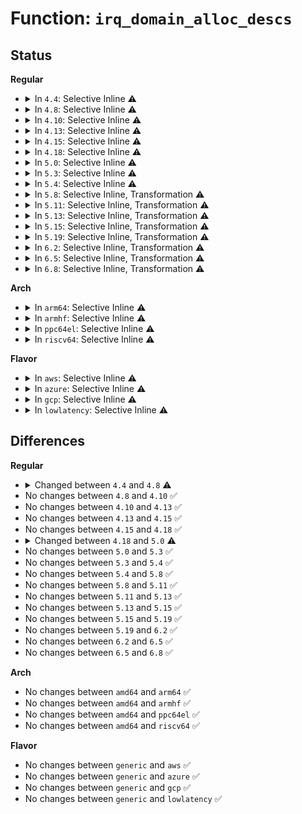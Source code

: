 # Function: <code>irq_domain_alloc_descs</code>

## Status
<b>Regular</b>
<ul>
<li>
<details>
<summary>In <code>4.4</code>: Selective Inline ⚠️</summary>

```c
int irq_domain_alloc_descs(int virq, unsigned int cnt, irq_hw_number_t hwirq, int node);
```

**Collision:** Unique Static

**Inline:** Selective

**Transformation:** False

**Instances:**

```
In kernel/irq/irqdomain.c (ffffffff810e08f0)
Location: kernel/irq/irqdomain.c:838
Inline: True
Direct callers:
  - kernel/irq/irqdomain.c:irq_create_mapping
  - kernel/irq/irqdomain.c:__irq_domain_alloc_irqs
```
**Symbols:**

```
ffffffff810e08f0-ffffffff810e0984: irq_domain_alloc_descs (STB_LOCAL)
```
</details>
</li>
<li>
<details>
<summary>In <code>4.8</code>: Selective Inline ⚠️</summary>

```c
int irq_domain_alloc_descs(int virq, unsigned int cnt, irq_hw_number_t hwirq, int node, const struct cpumask *affinity);
```

**Collision:** Unique Global

**Inline:** Selective

**Transformation:** False

**Instances:**

```
In kernel/irq/irqdomain.c (ffffffff810e6790)
Location: kernel/irq/irqdomain.c:881
Inline: True
Direct callers:
  - kernel/irq/irqdomain.c:__irq_domain_alloc_irqs
  - kernel/irq/irqdomain.c:irq_create_mapping
```
**Symbols:**

```
ffffffff810e6790-ffffffff810e6838: irq_domain_alloc_descs (STB_GLOBAL)
```
</details>
</li>
<li>
<details>
<summary>In <code>4.10</code>: Selective Inline ⚠️</summary>

```c
int irq_domain_alloc_descs(int virq, unsigned int cnt, irq_hw_number_t hwirq, int node, const struct cpumask *affinity);
```

**Collision:** Unique Global

**Inline:** Selective

**Transformation:** False

**Instances:**

```
In kernel/irq/irqdomain.c (ffffffff810ed180)
Location: kernel/irq/irqdomain.c:907
Inline: True
Direct callers:
  - kernel/irq/irqdomain.c:__irq_domain_alloc_irqs
  - kernel/irq/irqdomain.c:irq_create_mapping
```
**Symbols:**

```
ffffffff810ed180-ffffffff810ed228: irq_domain_alloc_descs (STB_GLOBAL)
```
</details>
</li>
<li>
<details>
<summary>In <code>4.13</code>: Selective Inline ⚠️</summary>

```c
int irq_domain_alloc_descs(int virq, unsigned int cnt, irq_hw_number_t hwirq, int node, const struct cpumask *affinity);
```

**Collision:** Unique Global

**Inline:** Selective

**Transformation:** False

**Instances:**

```
In kernel/irq/irqdomain.c (ffffffff810ecbf0)
Location: kernel/irq/irqdomain.c:1074
Inline: True
Direct callers:
  - kernel/irq/irqdomain.c:__irq_domain_alloc_irqs
  - kernel/irq/irqdomain.c:irq_create_mapping
```
**Symbols:**

```
ffffffff810ecbf0-ffffffff810ecc98: irq_domain_alloc_descs (STB_GLOBAL)
```
</details>
</li>
<li>
<details>
<summary>In <code>4.15</code>: Selective Inline ⚠️</summary>

```c
int irq_domain_alloc_descs(int virq, unsigned int cnt, irq_hw_number_t hwirq, int node, const struct cpumask *affinity);
```

**Collision:** Unique Global

**Inline:** Selective

**Transformation:** False

**Instances:**

```
In kernel/irq/irqdomain.c (ffffffff810f5640)
Location: kernel/irq/irqdomain.c:1087
Inline: True
Direct callers:
  - kernel/irq/irqdomain.c:__irq_domain_alloc_irqs
  - kernel/irq/irqdomain.c:irq_create_mapping
```
**Symbols:**

```
ffffffff810f5640-ffffffff810f56e8: irq_domain_alloc_descs (STB_GLOBAL)
```
</details>
</li>
<li>
<details>
<summary>In <code>4.18</code>: Selective Inline ⚠️</summary>

```c
int irq_domain_alloc_descs(int virq, unsigned int cnt, irq_hw_number_t hwirq, int node, const struct cpumask *affinity);
```

**Collision:** Unique Global

**Inline:** Selective

**Transformation:** False

**Instances:**

```
In kernel/irq/irqdomain.c (ffffffff810fd9f0)
Location: kernel/irq/irqdomain.c:971
Inline: True
Direct callers:
  - kernel/irq/irqdomain.c:__irq_domain_alloc_irqs
  - kernel/irq/irqdomain.c:irq_create_mapping
```
**Symbols:**

```
ffffffff810fd9f0-ffffffff810fda98: irq_domain_alloc_descs (STB_GLOBAL)
```
</details>
</li>
<li>
<details>
<summary>In <code>5.0</code>: Selective Inline ⚠️</summary>

```c
int irq_domain_alloc_descs(int virq, unsigned int cnt, irq_hw_number_t hwirq, int node, const struct irq_affinity_desc *affinity);
```

**Collision:** Unique Global

**Inline:** Selective

**Transformation:** False

**Instances:**

```
In kernel/irq/irqdomain.c (ffffffff811091c0)
Location: kernel/irq/irqdomain.c:971
Inline: True
Direct callers:
  - kernel/irq/irqdomain.c:__irq_domain_alloc_irqs
  - kernel/irq/irqdomain.c:irq_create_mapping
```
**Symbols:**

```
ffffffff811091c0-ffffffff81109268: irq_domain_alloc_descs (STB_GLOBAL)
```
</details>
</li>
<li>
<details>
<summary>In <code>5.3</code>: Selective Inline ⚠️</summary>

```c
int irq_domain_alloc_descs(int virq, unsigned int cnt, irq_hw_number_t hwirq, int node, const struct irq_affinity_desc *affinity);
```

**Collision:** Unique Global

**Inline:** Selective

**Transformation:** False

**Instances:**

```
In kernel/irq/irqdomain.c (ffffffff811127d0)
Location: kernel/irq/irqdomain.c:1008
Inline: True
Direct callers:
  - kernel/irq/irqdomain.c:__irq_domain_alloc_irqs
  - kernel/irq/irqdomain.c:irq_create_mapping
```
**Symbols:**

```
ffffffff811127d0-ffffffff81112865: irq_domain_alloc_descs (STB_GLOBAL)
```
</details>
</li>
<li>
<details>
<summary>In <code>5.4</code>: Selective Inline ⚠️</summary>

```c
int irq_domain_alloc_descs(int virq, unsigned int cnt, irq_hw_number_t hwirq, int node, const struct irq_affinity_desc *affinity);
```

**Collision:** Unique Global

**Inline:** Selective

**Transformation:** False

**Instances:**

```
In kernel/irq/irqdomain.c (ffffffff8111ea60)
Location: kernel/irq/irqdomain.c:1010
Inline: True
Direct callers:
  - kernel/irq/irqdomain.c:__irq_domain_alloc_irqs
  - kernel/irq/irqdomain.c:irq_create_mapping
```
**Symbols:**

```
ffffffff8111ea60-ffffffff8111eaf5: irq_domain_alloc_descs (STB_GLOBAL)
```
</details>
</li>
<li>
<details>
<summary>In <code>5.8</code>: Selective Inline, Transformation ⚠️</summary>

```c
int irq_domain_alloc_descs(int virq, unsigned int cnt, irq_hw_number_t hwirq, int node, const struct irq_affinity_desc *affinity);
```

**Collision:** Unique Global

**Inline:** Selective

**Transformation:** True

**Instances:**

```
In kernel/irq/irqdomain.c (ffffffff8112b43d)
Location: kernel/irq/irqdomain.c:1012
Inline: True
Inline callers:
  - kernel/irq/irqdomain.c:__irq_domain_alloc_irqs
  - kernel/irq/irqdomain.c:irq_create_mapping
Direct callers:
  - kernel/irq/irqdomain.c:__irq_domain_alloc_irqs
  - kernel/irq/irqdomain.c:irq_create_mapping
```
**Symbols:**

```
ffffffff81129c20-ffffffff81129ca1: irq_domain_alloc_descs.part.0 (STB_LOCAL)
ffffffff8112af60-ffffffff8112af94: irq_domain_alloc_descs (STB_GLOBAL)
```
</details>
</li>
<li>
<details>
<summary>In <code>5.11</code>: Selective Inline, Transformation ⚠️</summary>

```c
int irq_domain_alloc_descs(int virq, unsigned int cnt, irq_hw_number_t hwirq, int node, const struct irq_affinity_desc *affinity);
```

**Collision:** Unique Global

**Inline:** Selective

**Transformation:** True

**Instances:**

```
In kernel/irq/irqdomain.c (ffffffff81126ef2)
Location: kernel/irq/irqdomain.c:1036
Inline: True
Inline callers:
  - kernel/irq/irqdomain.c:__irq_domain_alloc_irqs
  - kernel/irq/irqdomain.c:irq_create_mapping_affinity
Direct callers:
  - kernel/irq/irqdomain.c:__irq_domain_alloc_irqs
  - kernel/irq/irqdomain.c:irq_create_mapping_affinity
```
**Symbols:**

```
ffffffff811255e0-ffffffff81125661: irq_domain_alloc_descs.part.0 (STB_LOCAL)
ffffffff811269a0-ffffffff811269d4: irq_domain_alloc_descs (STB_GLOBAL)
```
</details>
</li>
<li>
<details>
<summary>In <code>5.13</code>: Selective Inline, Transformation ⚠️</summary>

```c
int irq_domain_alloc_descs(int virq, unsigned int cnt, irq_hw_number_t hwirq, int node, const struct irq_affinity_desc *affinity);
```

**Collision:** Unique Global

**Inline:** Selective

**Transformation:** True

**Instances:**

```
In kernel/irq/irqdomain.c (ffffffff81126f7c)
Location: kernel/irq/irqdomain.c:1003
Inline: True
Inline callers:
  - kernel/irq/irqdomain.c:__irq_domain_alloc_irqs
  - kernel/irq/irqdomain.c:irq_create_mapping_affinity
Direct callers:
  - kernel/irq/irqdomain.c:__irq_domain_alloc_irqs
  - kernel/irq/irqdomain.c:irq_create_mapping_affinity
```
**Symbols:**

```
ffffffff811258b0-ffffffff81125931: irq_domain_alloc_descs.part.0 (STB_LOCAL)
ffffffff811269e0-ffffffff81126a14: irq_domain_alloc_descs (STB_GLOBAL)
```
</details>
</li>
<li>
<details>
<summary>In <code>5.15</code>: Selective Inline, Transformation ⚠️</summary>

```c
int irq_domain_alloc_descs(int virq, unsigned int cnt, irq_hw_number_t hwirq, int node, const struct irq_affinity_desc *affinity);
```

**Collision:** Unique Global

**Inline:** Selective

**Transformation:** True

**Instances:**

```
In kernel/irq/irqdomain.c (ffffffff811474d8)
Location: kernel/irq/irqdomain.c:1042
Inline: True
Inline callers:
  - kernel/irq/irqdomain.c:__irq_domain_alloc_irqs
  - kernel/irq/irqdomain.c:irq_create_mapping_affinity
Direct callers:
  - kernel/irq/irqdomain.c:__irq_domain_alloc_irqs
  - kernel/irq/irqdomain.c:irq_create_mapping_affinity
```
**Symbols:**

```
ffffffff81146040-ffffffff811460c1: irq_domain_alloc_descs.part.0 (STB_LOCAL)
ffffffff81146fb0-ffffffff81146fe4: irq_domain_alloc_descs (STB_GLOBAL)
```
</details>
</li>
<li>
<details>
<summary>In <code>5.19</code>: Selective Inline, Transformation ⚠️</summary>

```c
int irq_domain_alloc_descs(int virq, unsigned int cnt, irq_hw_number_t hwirq, int node, const struct irq_affinity_desc *affinity);
```

**Collision:** Unique Global

**Inline:** Selective

**Transformation:** True

**Instances:**

```
In kernel/irq/irqdomain.c (ffffffff8116b68c)
Location: kernel/irq/irqdomain.c:1044
Inline: True
Inline callers:
  - kernel/irq/irqdomain.c:__irq_domain_alloc_irqs
  - kernel/irq/irqdomain.c:irq_create_mapping_affinity
Direct callers:
  - kernel/irq/irqdomain.c:__irq_domain_alloc_irqs
  - kernel/irq/irqdomain.c:irq_create_mapping_affinity
```
**Symbols:**

```
ffffffff8116a2d0-ffffffff8116a373: irq_domain_alloc_descs.part.0 (STB_LOCAL)
ffffffff8116b3b0-ffffffff8116b405: irq_domain_alloc_descs (STB_GLOBAL)
```
</details>
</li>
<li>
<details>
<summary>In <code>6.2</code>: Selective Inline, Transformation ⚠️</summary>

```c
int irq_domain_alloc_descs(int virq, unsigned int cnt, irq_hw_number_t hwirq, int node, const struct irq_affinity_desc *affinity);
```

**Collision:** Unique Global

**Inline:** Selective

**Transformation:** True

**Instances:**

```
In kernel/irq/irqdomain.c (ffffffff811a05cd)
Location: kernel/irq/irqdomain.c:1101
Inline: True
Inline callers:
  - kernel/irq/irqdomain.c:irq_domain_alloc_irqs_locked
  - kernel/irq/irqdomain.c:irq_create_mapping_affinity_locked
Direct callers:
  - kernel/irq/irqdomain.c:irq_domain_alloc_irqs_locked
  - kernel/irq/irqdomain.c:irq_create_mapping_affinity_locked
```
**Symbols:**

```
ffffffff8119ee30-ffffffff8119eed3: irq_domain_alloc_descs.part.0 (STB_LOCAL)
ffffffff811a0190-ffffffff811a01e5: irq_domain_alloc_descs (STB_GLOBAL)
```
</details>
</li>
<li>
<details>
<summary>In <code>6.5</code>: Selective Inline, Transformation ⚠️</summary>

```c
int irq_domain_alloc_descs(int virq, unsigned int cnt, irq_hw_number_t hwirq, int node, const struct irq_affinity_desc *affinity);
```

**Collision:** Unique Global

**Inline:** Selective

**Transformation:** True

**Instances:**

```
In kernel/irq/irqdomain.c (ffffffff811b2446)
Location: kernel/irq/irqdomain.c:1082
Inline: True
Inline callers:
  - kernel/irq/irqdomain.c:irq_domain_alloc_irqs_locked
  - kernel/irq/irqdomain.c:irq_create_mapping_affinity_locked
Direct callers:
  - kernel/irq/irqdomain.c:irq_domain_alloc_irqs_locked
  - kernel/irq/irqdomain.c:irq_create_mapping_affinity_locked
```
**Symbols:**

```
ffffffff811b0d10-ffffffff811b0db3: irq_domain_alloc_descs.part.0 (STB_LOCAL)
ffffffff811b2050-ffffffff811b20a5: irq_domain_alloc_descs (STB_GLOBAL)
```
</details>
</li>
<li>
<details>
<summary>In <code>6.8</code>: Selective Inline, Transformation ⚠️</summary>

```c
int irq_domain_alloc_descs(int virq, unsigned int cnt, irq_hw_number_t hwirq, int node, const struct irq_affinity_desc *affinity);
```

**Collision:** Unique Global

**Inline:** Selective

**Transformation:** True

**Instances:**

```
In kernel/irq/irqdomain.c (ffffffff811c2230)
Location: kernel/irq/irqdomain.c:1082
Inline: True
Inline callers:
  - kernel/irq/irqdomain.c:irq_domain_alloc_irqs_locked
  - kernel/irq/irqdomain.c:irq_create_mapping_affinity_locked
Direct callers:
  - kernel/irq/irqdomain.c:irq_domain_alloc_irqs_locked
  - kernel/irq/irqdomain.c:irq_create_mapping_affinity_locked
```
**Symbols:**

```
ffffffff811c0a90-ffffffff811c0b33: irq_domain_alloc_descs.part.0 (STB_LOCAL)
ffffffff811c1e00-ffffffff811c1e55: irq_domain_alloc_descs (STB_GLOBAL)
```
</details>
</li>
</ul>
<b>Arch</b>
<ul>
<li>
<details>
<summary>In <code>arm64</code>: Selective Inline ⚠️</summary>

```c
int irq_domain_alloc_descs(int virq, unsigned int cnt, irq_hw_number_t hwirq, int node, const struct irq_affinity_desc *affinity);
```

**Collision:** Unique Global

**Inline:** Selective

**Transformation:** False

**Instances:**

```
In kernel/irq/irqdomain.c (ffff8000101843f0)
Location: kernel/irq/irqdomain.c:1010
Inline: True
Direct callers:
  - kernel/irq/irqdomain.c:__irq_domain_alloc_irqs
  - kernel/irq/irqdomain.c:irq_create_mapping
```
**Symbols:**

```
ffff8000101843f0-ffff8000101844c4: irq_domain_alloc_descs (STB_GLOBAL)
```
</details>
</li>
<li>
<details>
<summary>In <code>armhf</code>: Selective Inline ⚠️</summary>

```c
int irq_domain_alloc_descs(int virq, unsigned int cnt, irq_hw_number_t hwirq, int node, const struct irq_affinity_desc *affinity);
```

**Collision:** Unique Global

**Inline:** Selective

**Transformation:** False

**Instances:**

```
In kernel/irq/irqdomain.c (c03d3520)
Location: kernel/irq/irqdomain.c:1010
Inline: True
Direct callers:
  - kernel/irq/irqdomain.c:__irq_domain_alloc_irqs
  - kernel/irq/irqdomain.c:irq_create_mapping
```
**Symbols:**

```
c03d3520-c03d35ec: irq_domain_alloc_descs (STB_GLOBAL)
```
</details>
</li>
<li>
<details>
<summary>In <code>ppc64el</code>: Selective Inline ⚠️</summary>

```c
int irq_domain_alloc_descs(int virq, unsigned int cnt, irq_hw_number_t hwirq, int node, const struct irq_affinity_desc *affinity);
```

**Collision:** Unique Global

**Inline:** Selective

**Transformation:** False

**Instances:**

```
In kernel/irq/irqdomain.c (c0000000001ded30)
Location: kernel/irq/irqdomain.c:1010
Inline: True
Direct callers:
  - kernel/irq/irqdomain.c:irq_create_mapping
```
**Symbols:**

```
c0000000001ded30-c0000000001dee44: irq_domain_alloc_descs (STB_GLOBAL)
```
</details>
</li>
<li>
<details>
<summary>In <code>riscv64</code>: Selective Inline ⚠️</summary>

```c
int irq_domain_alloc_descs(int virq, unsigned int cnt, irq_hw_number_t hwirq, int node, const struct irq_affinity_desc *affinity);
```

**Collision:** Unique Global

**Inline:** Selective

**Transformation:** False

**Instances:**

```
In kernel/irq/irqdomain.c (ffffffe00011b43c)
Location: kernel/irq/irqdomain.c:1010
Inline: True
Direct callers:
  - kernel/irq/irqdomain.c:__irq_domain_alloc_irqs
  - kernel/irq/irqdomain.c:irq_create_mapping
```
**Symbols:**

```
ffffffe00011b43c-ffffffe00011b4d4: irq_domain_alloc_descs (STB_GLOBAL)
```
</details>
</li>
</ul>
<b>Flavor</b>
<ul>
<li>
<details>
<summary>In <code>aws</code>: Selective Inline ⚠️</summary>

```c
int irq_domain_alloc_descs(int virq, unsigned int cnt, irq_hw_number_t hwirq, int node, const struct irq_affinity_desc *affinity);
```

**Collision:** Unique Global

**Inline:** Selective

**Transformation:** False

**Instances:**

```
In kernel/irq/irqdomain.c (ffffffff81117040)
Location: kernel/irq/irqdomain.c:1010
Inline: True
Direct callers:
  - kernel/irq/irqdomain.c:__irq_domain_alloc_irqs
  - kernel/irq/irqdomain.c:irq_create_mapping
```
**Symbols:**

```
ffffffff81117040-ffffffff811170d5: irq_domain_alloc_descs (STB_GLOBAL)
```
</details>
</li>
<li>
<details>
<summary>In <code>azure</code>: Selective Inline ⚠️</summary>

```c
int irq_domain_alloc_descs(int virq, unsigned int cnt, irq_hw_number_t hwirq, int node, const struct irq_affinity_desc *affinity);
```

**Collision:** Unique Global

**Inline:** Selective

**Transformation:** False

**Instances:**

```
In kernel/irq/irqdomain.c (ffffffff81107d30)
Location: kernel/irq/irqdomain.c:1010
Inline: True
Direct callers:
  - kernel/irq/irqdomain.c:__irq_domain_alloc_irqs
  - kernel/irq/irqdomain.c:irq_create_mapping
```
**Symbols:**

```
ffffffff81107d30-ffffffff81107dc5: irq_domain_alloc_descs (STB_GLOBAL)
```
</details>
</li>
<li>
<details>
<summary>In <code>gcp</code>: Selective Inline ⚠️</summary>

```c
int irq_domain_alloc_descs(int virq, unsigned int cnt, irq_hw_number_t hwirq, int node, const struct irq_affinity_desc *affinity);
```

**Collision:** Unique Global

**Inline:** Selective

**Transformation:** False

**Instances:**

```
In kernel/irq/irqdomain.c (ffffffff81114f30)
Location: kernel/irq/irqdomain.c:1010
Inline: True
Direct callers:
  - kernel/irq/irqdomain.c:__irq_domain_alloc_irqs
  - kernel/irq/irqdomain.c:irq_create_mapping
```
**Symbols:**

```
ffffffff81114f30-ffffffff81114fc5: irq_domain_alloc_descs (STB_GLOBAL)
```
</details>
</li>
<li>
<details>
<summary>In <code>lowlatency</code>: Selective Inline ⚠️</summary>

```c
int irq_domain_alloc_descs(int virq, unsigned int cnt, irq_hw_number_t hwirq, int node, const struct irq_affinity_desc *affinity);
```

**Collision:** Unique Global

**Inline:** Selective

**Transformation:** False

**Instances:**

```
In kernel/irq/irqdomain.c (ffffffff81120560)
Location: kernel/irq/irqdomain.c:1010
Inline: True
Direct callers:
  - kernel/irq/irqdomain.c:__irq_domain_alloc_irqs
  - kernel/irq/irqdomain.c:irq_create_mapping
```
**Symbols:**

```
ffffffff81120560-ffffffff811205f5: irq_domain_alloc_descs (STB_GLOBAL)
```
</details>
</li>
</ul>

## Differences
<b>Regular</b>
<ul>
<li>
<details>
<summary>Changed between <code>4.4</code> and <code>4.8</code> ⚠️</summary>
<ul>
<li>
<b>Param added. </b>
<code>const struct cpumask *affinity</code>
</li>
</ul>
</details>
</li>
<li>
No changes between <code>4.8</code> and <code>4.10</code> ✅
</li>
<li>
No changes between <code>4.10</code> and <code>4.13</code> ✅
</li>
<li>
No changes between <code>4.13</code> and <code>4.15</code> ✅
</li>
<li>
No changes between <code>4.15</code> and <code>4.18</code> ✅
</li>
<li>
<details>
<summary>Changed between <code>4.18</code> and <code>5.0</code> ⚠️</summary>
<ul>
<li>
<b>Param type changed. </b>
<code>const struct cpumask *affinity</code> ➡️ <code>const struct irq_affinity_desc *affinity</code>
</li>
</ul>
</details>
</li>
<li>
No changes between <code>5.0</code> and <code>5.3</code> ✅
</li>
<li>
No changes between <code>5.3</code> and <code>5.4</code> ✅
</li>
<li>
No changes between <code>5.4</code> and <code>5.8</code> ✅
</li>
<li>
No changes between <code>5.8</code> and <code>5.11</code> ✅
</li>
<li>
No changes between <code>5.11</code> and <code>5.13</code> ✅
</li>
<li>
No changes between <code>5.13</code> and <code>5.15</code> ✅
</li>
<li>
No changes between <code>5.15</code> and <code>5.19</code> ✅
</li>
<li>
No changes between <code>5.19</code> and <code>6.2</code> ✅
</li>
<li>
No changes between <code>6.2</code> and <code>6.5</code> ✅
</li>
<li>
No changes between <code>6.5</code> and <code>6.8</code> ✅
</li>
</ul>
<b>Arch</b>
<ul>
<li>
No changes between <code>amd64</code> and <code>arm64</code> ✅
</li>
<li>
No changes between <code>amd64</code> and <code>armhf</code> ✅
</li>
<li>
No changes between <code>amd64</code> and <code>ppc64el</code> ✅
</li>
<li>
No changes between <code>amd64</code> and <code>riscv64</code> ✅
</li>
</ul>
<b>Flavor</b>
<ul>
<li>
No changes between <code>generic</code> and <code>aws</code> ✅
</li>
<li>
No changes between <code>generic</code> and <code>azure</code> ✅
</li>
<li>
No changes between <code>generic</code> and <code>gcp</code> ✅
</li>
<li>
No changes between <code>generic</code> and <code>lowlatency</code> ✅
</li>
</ul>
